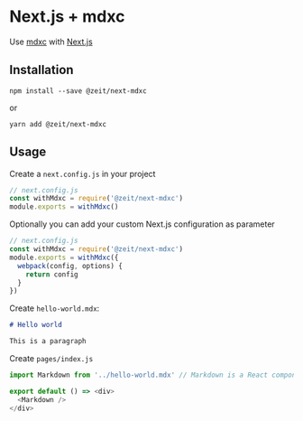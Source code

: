 # Next.js + mdxc

Use [mdxc](https://github.com/jamesknelson/mdxc) with [Next.js](https://github.com/zeit/next.js)

## Installation

```
npm install --save @zeit/next-mdxc
```

or

```
yarn add @zeit/next-mdxc
```

## Usage

Create a `next.config.js` in your project

```js
// next.config.js
const withMdxc = require('@zeit/next-mdxc')
module.exports = withMdxc()
```

Optionally you can add your custom Next.js configuration as parameter

```js
// next.config.js
const withMdxc = require('@zeit/next-mdxc')
module.exports = withMdxc({
  webpack(config, options) {
    return config
  }
})
```

Create `hello-world.mdx`:

```md
# Hello world

This is a paragraph
```

Create `pages/index.js`

```js
import Markdown from '../hello-world.mdx' // Markdown is a React component holding the compiled markdown code

export default () => <div>
  <Markdown />
</div>
```
